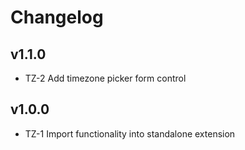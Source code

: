 # Changelog

## v1.1.0

* TZ-2 Add timezone picker form control

## v1.0.0

* TZ-1 Import functionality into standalone extension
